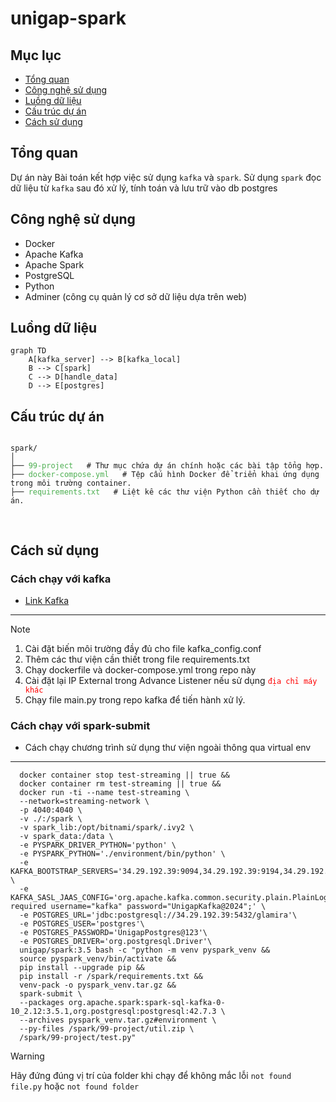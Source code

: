 # unigap-spark
## Mục lục 
- [Tổng quan](#tổng-quan)
- [Công nghệ sử dụng](#công-nghệ-sử-dụng)
- [Luồng dữ liệu](#luồng-dữ-liệu)
- [Cấu trúc dự án](#cấu-trúc-dự-án)
- [Cách sử dụng](#cách-sử-dụng)
## Tổng quan
Dự án này Bài toán kết hợp việc sử dụng `kafka` và `spark`. Sử dụng `spark` đọc dữ liệu từ `kafka` sau đó xử lý, tính toán và lưu trữ vào db postgres

## Công nghệ sử dụng
+ Docker
+ Apache Kafka
+ Apache Spark
+ PostgreSQL
+ Python
+ Adminer (công cụ quản lý cơ sở dữ liệu dựa trên web)

## Luồng dữ liệu
```mermaid
graph TD
    A[kafka_server] --> B[kafka_local]
    B --> C[spark]
    C --> D[handle_data]
    D --> E[postgres]

```

## Cấu trúc dự án
<pre>
<code>
spark/
│
├── <span style="color: #4CAF50;">99-project</span>   # Thư mục chứa dự án chính hoặc các bài tập tổng hợp.
├── <span style="color: #4CAF50;">docker-compose.yml</span>   # Tệp cấu hình Docker để triển khai ứng dụng trong môi trường container.
├── <span style="color: #4CAF50;">requirements.txt</span>   # Liệt kê các thư viện Python cần thiết cho dự án.

</code>
</pre>

## Cách sử dụng
  ### Cách chạy với kafka
  + [Link Kafka](https://github.com/pKietDE/kafka-postgres)
  --------------------------------------------------------------------------------------------------------------------
  > [!NOTE]
  > 1. Cài đặt biến môi trường đầy đủ cho file kafka_config.conf
  > 2. Thêm các thư viện cần thiết trong file requirements.txt
  > 3. Chạy dockerfile và docker-compose.yml trong repo này
  > 4. Cài đặt lại IP External trong Advance Listener nếu sử dụng <span style="color:red">`địa chỉ máy khác`</span>
  > 5. Chạy file main.py trong repo kafka để tiến hành xử lý.
   
  


  ### Cách chạy với spark-submit
  + Cách chạy chương trình sử dụng thư viện ngoài thông qua virtual env
  --------------------------------------------------------------------------------------------------------------------
  ```
    docker container stop test-streaming || true &&
    docker container rm test-streaming || true &&
    docker run -ti --name test-streaming \
    --network=streaming-network \
    -p 4040:4040 \
    -v ./:/spark \
    -v spark_lib:/opt/bitnami/spark/.ivy2 \
    -v spark_data:/data \
    -e PYSPARK_DRIVER_PYTHON='python' \
    -e PYSPARK_PYTHON='./environment/bin/python' \
    -e KAFKA_BOOTSTRAP_SERVERS='34.29.192.39:9094,34.29.192.39:9194,34.29.192.39:9294' \
    -e KAFKA_SASL_JAAS_CONFIG='org.apache.kafka.common.security.plain.PlainLoginModule required username="kafka" password="UnigapKafka@2024";' \
    -e POSTGRES_URL='jdbc:postgresql://34.29.192.39:5432/glamira'\
    -e POSTGRES_USER='postgres'\
    -e POSTGRES_PASSWORD='UnigapPostgres@123'\
    -e POSTGRES_DRIVER='org.postgresql.Driver'\
    unigap/spark:3.5 bash -c "python -m venv pyspark_venv &&
    source pyspark_venv/bin/activate &&
    pip install --upgrade pip &&
    pip install -r /spark/requirements.txt &&
    venv-pack -o pyspark_venv.tar.gz &&
    spark-submit \
    --packages org.apache.spark:spark-sql-kafka-0-10_2.12:3.5.1,org.postgresql:postgresql:42.7.3 \
    --archives pyspark_venv.tar.gz#environment \
    --py-files /spark/99-project/util.zip \
    /spark/99-project/test.py"
  ```
  > [!WARNING]
  > Hãy đứng đúng vị trí của folder khi chạy để không mắc lỗi  `not found file.py` hoặc `not found folder`
  

